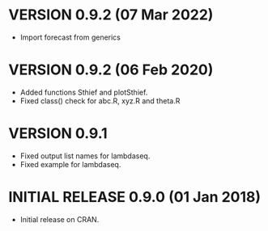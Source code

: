 # VERSION 0.9.2 (07 Mar 2022)
- Import forecast from generics

# VERSION 0.9.2 (06 Feb 2020)
- Added functions Sthief and plotSthief.
- Fixed class() check for abc.R, xyz.R and theta.R

# VERSION 0.9.1
- Fixed output list names for lambdaseq.
- Fixed example for lambdaseq.

# INITIAL RELEASE 0.9.0 (01 Jan 2018)
- Initial release on CRAN. 

